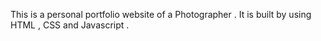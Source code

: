 This is a personal portfolio website of a Photographer . It is built by using HTML , CSS and Javascript .
